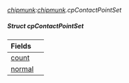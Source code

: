 _[chipmunk](../../modules/chipmunk/chipmunk-module.md):[chipmunk](../../modules/chipmunk/chipmunk-module.md).cpContactPointSet_
##### Struct cpContactPointSet

| Fields | |
|:---|:---|
| [count](chipmunk-cpcontactpointset-count.md) |  |
| [normal](chipmunk-cpcontactpointset-normal.md) |  |
